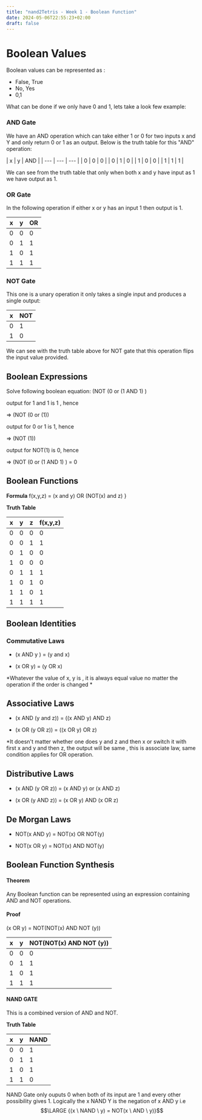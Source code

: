 ```yaml
---
title: "nand2Tetris - Week 1 - Boolean Function"
date: 2024-05-06T22:55:23+02:00
draft: false
---
```



# Boolean Values

Boolean values can be represented as :
- False, True
- No, Yes
- 0,1

What can be done if we only have 0 and 1, lets take a look few example:

### AND Gate
We have an AND operation which can take either 1 or 0 for two inputs x and Y and only return 0 or 1 as an output. Below is the truth table for this "AND" operation:

<div style="overflow-x:auto;">
| x   | y   | AND |
| --- | --- | --- |
| 0   | 0   | 0   |
| 0   | 1   | 0   |
| 1   | 0   | 0   |
| 1   | 1   | 1   |
</div>


We can see from the truth table that only when both x and y have input as 1 we have output as 1. 


### OR Gate
In the following operation if either x or y has an input 1 then output is 1.

| x   | y   | OR  |
| --- | --- | --- |
| 0   | 0   | 0   |
| 0   | 1   | 1   |
| 1   | 0   | 1   |
| 1   | 1   | 1   |

### NOT Gate
This one is a unary operation it only takes a single input and produces a single output:

| x   | NOT |
| --- | --- |
| 0   | 1   |
| 1   | 0   |
We can see with the truth table above for NOT gate that this operation flips the input value provided. 

  

## Boolean Expressions

  

Solve following boolean equation: (NOT (0 or (1 AND 1) )


output for 1 and 1 is 1 , hence

=> (NOT (0 or (1))

  

output for 0 or 1 is 1, hence

=> (NOT (1))

  

output for NOT(1) is 0, hence

=> (NOT (0 or (1 AND 1) ) = 0

  

## Boolean Functions

  
**Formula**
f(x,y,z) = (x and y) OR (NOT(x) and z) } 

**Truth Table**

| x   | y   | z   | f(x,y,z) |
| --- | --- | --- | -------- |
| 0   | 0   | 0   | 0        |
| 0   | 0   | 1   | 1        |
| 0   | 1   | 0   | 0        |
| 1   | 0   | 0   | 0        |
| 0   | 1   | 1   | 1        |
| 1   | 0   | 1   | 0        |
| 1   | 1   | 0   | 1        |
| 1   | 1   | 1   | 1        |
  

## Boolean Identities

  

### Commutative Laws

- (x AND y ) = (y and x)

- (x OR y) = (y OR x)


*Whatever the value of x, y is , it is always equal value no matter the operation if the order is changed *

  
## Associative Laws

- (x AND (y and z)) = ((x AND y) AND z)

- (x OR (y OR z)) = ((x OR y) OR z)


*It doesn't matter whether one does y and z and then x or switch it with first x and y and then z, the output will be same , this is associate law, same condition applies for OR operation.


## Distributive Laws

- (x AND (y OR z)) = (x AND y) or (x AND z)

- (x OR (y AND z)) = (x OR y) AND (x OR z)

  

## De Morgan Laws

- NOT(x AND y) = NOT(x) OR NOT(y)

- NOT(x OR y) = NOT(x) AND NOT(y)

## Boolean Function Synthesis

#### Theorem
Any Boolean function can be represented using an expression containing AND and NOT operations.

#### Proof
(x OR y) = NOT(NOT(x) AND NOT (y))

| x   | y   | NOT(NOT(x) AND NOT (y)) |
| --- | --- | ----------------------- |
| 0   | 0   | 0                       |
| 0   | 1   | 1                       |
| 1   | 0   | 1                       |
| 1   | 1   | 1                       |
#### NAND GATE
This is a combined version of AND and NOT.

**Truth Table**

| x   | y   | NAND |
| --- | --- | ---- |
| 0   | 0   | 1    |
| 0   | 1   | 1    |
| 1   | 0   | 1    |
| 1   | 1   | 0    |
NAND Gate only ouputs 0 when both of its input are 1 and every other possibility gives 1. 
Logically the x NAND Y is the negation of x AND y i.e 
$$\LARGE {(x \ NAND \ y) = NOT(x \ AND \ y)}$$








